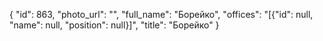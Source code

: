 {
    "id": 863,
    "photo_url": "",
    "full_name": "Борейко",
    "offices": "[{\"id\": null, \"name\": null, \"position\": null}]",
    "title": "Борейко"
}